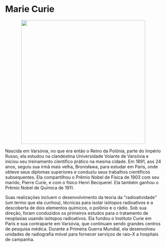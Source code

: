 # Marie Curie

<p  align="center">
<img  src="https://super.abril.com.br/wp-content/uploads/2021/04/Marie-Curie-a-polonesa-mais-brilhante-da-historia.png?quality=90&strip=info&resize=680,453"  heigth="100"  width="400"/>
<p/>

Nascida em Varsóvia, no que era então o Reino da Polônia, parte do Império Russo, ela estudou na clandestina Universidade Volante de Varsóvia e iniciou seu treinamento científico prático na mesma cidade. Em 1891, aos 24 anos, seguiu sua irmã mais velha, Bronisława, para estudar em Paris, onde obteve seus diplomas superiores e conduziu seus trabalhos científicos subsequentes. Ela compartilhou o Prêmio Nobel de Física de 1903 com seu marido, Pierre Curie, e com o físico Henri Becquerel. Ela também ganhou o Prêmio Nobel de Química de 1911.

Suas realizações incluem o desenvolvimento da teoria da "radioatividade" (um termo que ela cunhou), técnicas para isolar isótopos radioativos e a descoberta de dois elementos químicos, o polônio e o rádio. Sob sua direção, foram conduzidos os primeiros estudos para o tratamento de neoplasias usando isótopos radioativos. Ela fundou o Instituto Curie em Paris e sua contraparte em Varsóvia, que continuam sendo grandes centros de pesquisa médica. Durante a Primeira Guerra Mundial, ela desenvolveu unidades de radiografia móvel para fornecer serviços de raio-X a hospitais de campanha.





